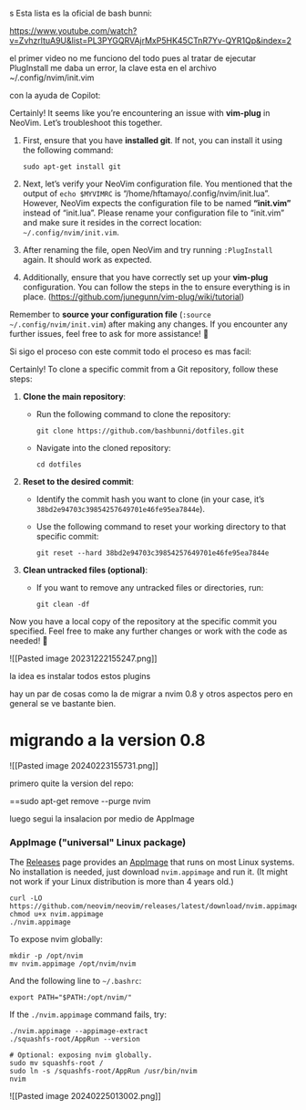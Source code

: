  s
Esta lista es la oficial de bash bunni:

https://www.youtube.com/watch?v=ZvhzrltuA9U&list=PL3PYGQRVAjrMxP5HK45CTnR7Yv-QYR1Qp&index=2

el primer video no me funciono del todo pues al tratar de ejecutar PlugInstall me daba un error, la clave esta en el archivo ~/.config/nvim/init.vim

con la ayuda de Copilot:

Certainly! It seems like you’re encountering an issue with **vim-plug** in NeoVim. Let’s troubleshoot this together.

1. First, ensure that you have **installed git**. If not, you can install it using the following command:
    
    ```
    sudo apt-get install git
    ```
    
2. Next, let’s verify your NeoVim configuration file. You mentioned that the output of `echo $MYVIMRC` is “/home/hftamayo/.config/nvim/init.lua”. However, NeoVim expects the configuration file to be named **“init.vim”** instead of “init.lua”. Please rename your configuration file to “init.vim” and make sure it resides in the correct location: `~/.config/nvim/init.vim`.
    
3. After renaming the file, open NeoVim and try running `:PlugInstall` again. It should work as expected.
    
4. Additionally, ensure that you have correctly set up your **vim-plug** configuration. You can follow the steps in the to ensure everything is in place. (https://github.com/junegunn/vim-plug/wiki/tutorial)
    

Remember to **source your configuration file** (`:source ~/.config/nvim/init.vim`) after making any changes. If you encounter any further issues, feel free to ask for more assistance! 🚀

Si sigo el proceso con este commit todo el proceso es mas facil: 

Certainly! To clone a specific commit from a Git repository, follow these steps:

1. **Clone the main repository**:
    
    - Run the following command to clone the repository:
        
        ```
        git clone https://github.com/bashbunni/dotfiles.git
        ```
        
    - Navigate into the cloned repository:
        
        ```
        cd dotfiles
        ```
        
2. **Reset to the desired commit**:
    
    - Identify the commit hash you want to clone (in your case, it’s `38bd2e94703c39854257649701e46fe95ea7844e`).
    - Use the following command to reset your working directory to that specific commit:
        
        ```
        git reset --hard 38bd2e94703c39854257649701e46fe95ea7844e
        ```
        
3. **Clean untracked files (optional)**:
    
    - If you want to remove any untracked files or directories, run:
        
        ```
        git clean -df
        ```
        

Now you have a local copy of the repository at the specific commit you specified. Feel free to make any further changes or work with the code as needed! 🚀

![[Pasted image 20231222155247.png]]

la idea es instalar todos estos plugins

hay un par de cosas como la de migrar a nvim 0.8 y otros aspectos pero en general se ve bastante bien.

migrando a la version 0.8
=

![[Pasted image 20240223155731.png]]

primero quite la version del repo:

==sudo apt-get remove --purge nvim

luego segui la insalacion por medio de AppImage

### AppImage ("universal" Linux package)

The [Releases](https://github.com/neovim/neovim/releases) page provides an [AppImage](https://appimage.org/) that runs on most Linux systems. No installation is needed, just download `nvim.appimage` and run it. (It might not work if your Linux distribution is more than 4 years old.)

```
curl -LO https://github.com/neovim/neovim/releases/latest/download/nvim.appimage
chmod u+x nvim.appimage
./nvim.appimage
```

To expose nvim globally:

```
mkdir -p /opt/nvim
mv nvim.appimage /opt/nvim/nvim
```

And the following line to `~/.bashrc`:

```
export PATH="$PATH:/opt/nvim/" 
```

If the `./nvim.appimage` command fails, try:

```shell
./nvim.appimage --appimage-extract
./squashfs-root/AppRun --version

# Optional: exposing nvim globally.
sudo mv squashfs-root /
sudo ln -s /squashfs-root/AppRun /usr/bin/nvim
nvim
```


![[Pasted image 20240225013002.png]]

